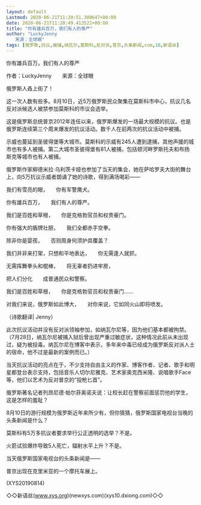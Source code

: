 ```yaml
---
layout: default
Lastmod: 2020-06-21T11:20:51.380647+00:00
date: 2020-06-21T11:20:49.413522+00:00
title: "你有雄兵百万，我们有人的尊严"
author: "LuckyJenny
　　来源：全球眼"
tags: [俄罗斯,抗议,被捕,纳瓦尔,莫斯科,反对派,普京,头条新闻,com,10,新语丝]
---
```


你有雄兵百万，我们有人的尊严

作者：LuckyJenny　　来源：全球眼

俄罗斯人叒上街了！

这一次人数有些多。8月10日，近5万俄罗斯民众聚集在莫斯科市中心，抗议几名反对派候选人被禁参加莫斯科的市议会选举。

这是俄罗斯总统普京2012年连任以来，俄罗斯爆发的一场最大规模的抗议。也是俄罗斯连续第三个周末爆发的抗议活动。数千人在前两次的抗议活动中被捕。

示威也蔓延到圣彼得堡等大城市。莫斯科的示威有245人遭到逮捕，其他声援的城市也有多人被捕。第二大城市圣彼得堡有81人被捕，包括顿河畔罗斯托夫和布扬斯克等城市也有人被捕。

俄罗斯作家柳德米拉·乌利茨卡娅也参加了当天的集会，她在萨哈罗夫大街的舞台上，向5万抗议示威者朗诵了她的诗歌，得到满场喝彩——

我们有雪亮的眼，　　你有军警鹰犬。

你有雄兵百万，　　我们有人的尊严。

我们是百姓和草根，　　你是克格勃官员和权贵豪门。

你有强大的盾牌壮胆，　　我们全都赤手空拳。

除非你是婴孩，　　否则周身何须护具覆盖？

我们并非来打架，只想和平地表达，　　你无需逢人就抓，

无需挥舞拳头和棍棒，　　将无辜者扔进牢房，

把人们分化　　成普通民众和警察。

我们是百姓和草根，　　你是克格勃官员和权贵豪门......

对我们来说，俄罗斯如此博大，　　对你来说，它如同火山即将喷发。

（诗歌翻译| Jenny）

此次抗议活动并没有反对派领袖参加，如纳瓦尔尼等，因为他们基本都被拘禁。（7月28日，纳瓦尔尼被捕入狱后曾出现严重过敏症状，这种情况此前从未出现过，疑为被投毒。纳瓦尔尼在博客中表示，多年来中毒已经成为俄罗斯反对派人士的宿命，他不过是最新的案例而已。）

当天抗议活动的亮点在于，不少支持自由主义的作家、博客作者、记者、歌手和明星都登台表示支持，包括音乐人切尔尼雅克、艺术家奥克西米隆、说唱歌手Face等，他们以艺术为反对普京的“投枪匕首”。

俄罗斯著名记者列昂尼德·帕尔菲奥诺夫说：让校长赶在警察前面惩罚他的学生，这是怎样的羞耻？

8月10日的游行规模为俄罗斯近年来所少有，但你猜猜，俄罗斯国家电视台当晚的头条新闻是什么？

莫斯科有5万多抗议者要求举行公正透明的选举？不是。

火箭试验爆炸导致5人死亡，辐射水平上升？不是。

当天俄罗斯国家电视台的头条新闻是——

普京出现在克里米亚的一个摩托车展上。

(XYS20190814)

◇◇新语丝(www.xys.org)(newxys.com)(xys10.dxiong.com)◇◇

